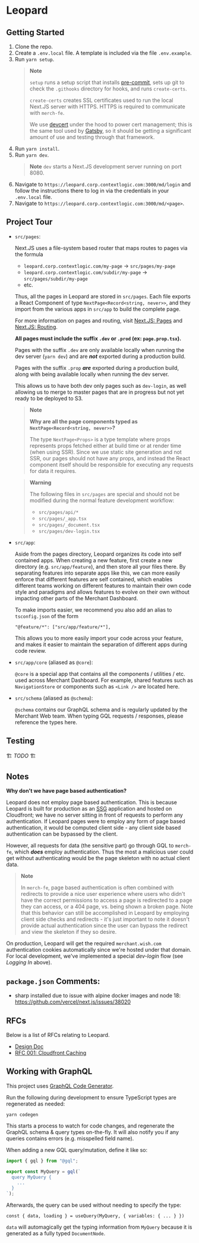 # Leopard

## Getting Started

1. Clone the repo.
2. Create a `.env.local` file. A template is included via the file `.env.example`.
3. Run `yarn setup`.
   > **Note**
   >
   > `setup` runs a setup script that installs [pre-commit](https://pre-commit.com/), sets up git to check the `.githooks` directory for hooks, and runs `create-certs`.
   >
   > `create-certs` creates SSL certificates used to run the local Next.JS server with HTTPS. HTTPS is required to communicate with `merch-fe`.
   >
   > We use [devcert](https://github.com/davewasmer/devcert) under the hood to power cert management; this is the same tool used by [Gatsby](https://www.gatsbyjs.com/docs/local-https/), so it should be getting a significant amount of use and testing through that framework.
4. Run `yarn install`.
5. Run `yarn dev`.
   > **Note** `dev` starts a Next.JS development server running on port 8080.
6. Navigate to `https://leopard.corp.contextlogic.com:3000/md/login` and follow the instructions there to log in via the credentials in your `.env.local` file.
7. Navigate to `https://leopard.corp.contextlogic.com:3000/md/<page>`.

## Project Tour

- `src/pages`:

  Next.JS uses a file-system based router that maps routes to pages via the formula

  - `leopard.corp.contextlogic.com/my-page` -> `src/pages/my-page`
  - `leopard.corp.contextlogic.com/subdir/my-page` -> `src/pages/subdir/my-page`
  - etc.

  Thus, all the pages in Leopard are stored in `src/pages`. Each file exports a React Component of type `NextPage<Record<string, never>>`, and they import from the various apps in `src/app` to build the complete page.

  For more information on pages and routing, visit [Next.JS: Pages](https://nextjs.org/docs/basic-features/pages) and [Next.JS: Routing](https://nextjs.org/docs/routing/introduction).

  **All pages must include the suffix `.dev` or `.prod` (ex: `page.prop.tsx`).**

  Pages with the suffix `.dev` are only available locally when running the dev server (`yarn dev`) and are **_not_** exported during a production build.

  Pages with the suffix `.prop` **_are_** exported during a production build, along with being available locally when running the dev server.

  This allows us to have both dev only pages such as `dev-login`, as well allowing us to merge to master pages that are in progress but not yet ready to be deployed to S3.

  > **Note**
  >
  > **Why are all the page components typed as `NextPage<Record<string, never>>`?**
  >
  > The type `NextPage<Props>` is a type template where props represents props fetched either at build time or at render time (when using SSR). Since we use static site generation and not SSR, our pages should not have any props, and instead the React component itself should be responsible for executing any requests for data it requires.

  > **Warning**
  >
  > The following files in `src/pages` are special and should not be modified during the normal feature development workflow:
  >
  > - `src/pages/api/*`
  > - `src/pages/_app.tsx`
  > - `src/pages/_document.tsx`
  > - `src/pages/dev-login.tsx`

- `src/app`:

  Aside from the pages directory, Leopard organizes its code into self contained apps. When creating a new feature, first create a new directory (e.g. `src/app/feature`), and then store all your files there. By separating features into separate apps like this, we can more easily enforce that different features are self contained, which enables different teams working on different features to maintain their own code style and paradigms and allows features to evolve on their own without impacting other parts of the Merchant Dashboard.

  To make imports easier, we recommend you also add an alias to `tsconfig.json` of the form

  ```
  "@feature/*": ["src/app/feature/*"],
  ```

  This allows you to more easily import your code across your feature, and makes it easier to maintain the separation of different apps during code review.

- `src/app/core` (aliased as `@core`):

  `@core` is a special app that contains all the components / utilities / etc. used across Merchant Dashboard. For example, shared features such as `NavigationStore` or components such as `<Link />` are located here.

- `src/schema` (aliased as `@schema`):

  `@schema` contains our GraphQL schema and is regularly updated by the Merchant Web team. When typing GQL requests / responses, please reference the types here.

## Testing

🏗 _TODO_ 🏗

## Notes

**Why don't we have page based authentication?**

Leopard does not employ page based authentication. This is because Leopard is built for production as an [SSG](https://nextjs.org/docs/basic-features/pages#static-generation-recommended) application and hosted on Cloudfront; we have no server sitting in front of requests to perform any authentication. If Leopard pages were to employ any form of page based authentication, it would be computed client side - any client side based authentication can be bypassed by the client.

However, all requests for data (the sensitive part) go through GQL to `merch-fe`, which **_does_** employ authentication. Thus the most a malicious user could get without authenticating would be the page skeleton with no actual client data.

> **Note**
>
> In `merch-fe`, page based authentication is often combined with redirects to provide a nice user experience where users who didn't have the correct permissions to access a page is redirected to a page they can access, or a 404 page, vs. being shown a broken page. Note that this behavior can still be accomplished in Leopard by employing client side checks and redirects - it's just important to note it doesn't provide actual authentication since the user can bypass the redirect and view the skeleton if they so desire.

On production, Leopard will get the required `merchant.wish.com` authentication cookies automatically since we're hosted under that domain. For local development, we've implemented a special _dev-login_ flow (see _Logging In_ above).

## `package.json` Comments:

- sharp installed due to issue with alpine docker images and node 18: https://github.com/vercel/next.js/issues/38020

## RFCs

Below is a list of RFCs relating to Leopard.

- [Design Doc](https://docs.google.com/document/d/17cbVHjsqULJThlPjVRTJwe-9s_a44gQoxCOT1N31kwU)
- [RFC 001: Cloudfront Caching](https://docs.google.com/document/d/1G8FXsaCpLce8_j47g319pyXmO2SzFB_EJjJI08NvNms)

## Working with GraphQL

This project uses [GraphQL Code Generator](https://the-guild.dev/graphql/codegen/plugins/presets/preset-client).

Run the following during development to ensure TypeScript types are regenerated as needed:

```
yarn codegen
```

This starts a process to watch for code changes, and regenerate the GraphQL schema & query types on-the-fly. It will also notify you if any queries contains errors (e.g. misspelled field name).

When adding a new GQL query/mutation, define it like so:

```javascript
import { gql } from "@gql";

export const MyQuery = gql(`
  query MyQuery {
    ...
  }
`);
```

Afterwards, the query can be used without needing to specify the type:

```
const { data, loading } = useQuery(MyQuery, { variables: { ... } })
```

`data` will automagically get the typing information from `MyQuery` because it is generated as a fully typed `DocumentNode`.
